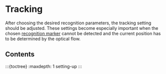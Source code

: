 # Tracking

After choosing the desired recognition parameters, the
tracking setting should be adjusted. These settings 
become especially important when the chosen
[recognition marker](\recognition) 
cannot be detected and the current position has to be 
determined by the optical flow.

## Contents

:::{toctree}
:maxdepth: 1
setting-up
:::